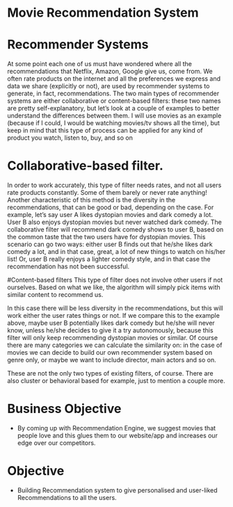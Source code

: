 # Movie Recommendation System

# Recommender Systems
At some point each one of us must have wondered where all the recommendations that Netflix, Amazon, Google give us, come from. We often rate products on the internet and all the preferences we express and data we share (explicitly or not), are used by recommender systems to generate, in fact, recommendations. The two main types of recommender systems are either collaborative or content-based filters: these two names are pretty self-explanatory, but let’s look at a couple of examples to better understand the differences between them. I will use movies as an example (because if I could, I would be watching movies/tv shows all the time), but keep in mind that this type of process can be applied for any kind of product you watch, listen to, buy, and so on


# Collaborative-based filter.
In order to work accurately, this type of filter needs rates, and not all users rate products constantly. Some of them barely or never rate anything! Another characteristic of this method is the diversity in the recommendations, that can be good or bad, depending on the case. For example, let’s say user A likes dystopian movies and dark comedy a lot. User B also enjoys dystopian movies but never watched dark comedy. The collaborative filter will recommend dark comedy shows to user B, based on the common taste that the two users have for dystopian movies. This scenario can go two ways: either user B finds out that he/she likes dark comedy a lot, and in that case, great, a lot of new things to watch on his/her list! Or, user B really enjoys a lighter comedy style, and in that case the recommendation has not been successful.

#Content-based filters
This type of filter does not involve other users if not ourselves. Based on what we like, the algorithm will simply pick items with similar content to recommend us.

In this case there will be less diversity in the recommendations, but this will work either the user rates things or not. If we compare this to the example above, maybe user B potentially likes dark comedy but he/she will never know, unless he/she decides to give it a try autonomously, because this filter will only keep recommending dystopian movies or similar. Of course there are many categories we can calculate the similarity on: in the case of movies we can decide to build our own recommender system based on genre only, or maybe we want to include director, main actors and so on.

These are not the only two types of existing filters, of course. There are also cluster or behavioral based for example, just to mention a couple more.

# Business Objective
 
 - By coming up with Recommendation Engine, we suggest movies that people love and this glues them to our website/app and increases our edge over our competitors.

# Objective

 - Building Recommendation system to give personalised and user-liked Recommendations to all the users.